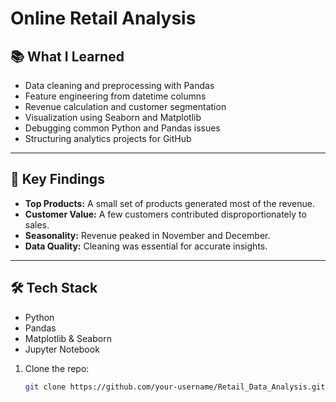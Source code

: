 # Online Retail Analysis


## 📚 What I Learned

- Data cleaning and preprocessing with Pandas
- Feature engineering from datetime columns
- Revenue calculation and customer segmentation
- Visualization using Seaborn and Matplotlib
- Debugging common Python and Pandas issues
- Structuring analytics projects for GitHub

---

## 🎯 Key Findings

- **Top Products:** A small set of products generated most of the revenue.
- **Customer Value:** A few customers contributed disproportionately to sales.
- **Seasonality:** Revenue peaked in November and December.
- **Data Quality:** Cleaning was essential for accurate insights.

---



## 🛠️ Tech Stack

- Python
- Pandas
- Matplotlib & Seaborn
- Jupyter Notebook

1. Clone the repo:
   ```bash
   git clone https://github.com/your-username/Retail_Data_Analysis.git
